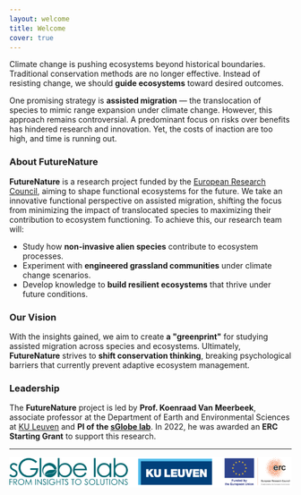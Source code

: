 ```yaml
---
layout: welcome
title: Welcome
cover: true
---
```


Climate change is pushing ecosystems beyond historical boundaries. Traditional conservation methods are no longer effective. Instead of resisting change, we should **guide ecosystems** toward desired outcomes. 

One promising strategy is **assisted migration** — the translocation of species to mimic range expansion under climate change. However, this approach remains controversial. A predominant focus on risks over benefits has hindered research and innovation. Yet, the costs of inaction are too high, and time is running out.

### About FutureNature
**FutureNature** is a research project funded by the [European Research Council](https://cordis.europa.eu/project/id/101076837), aiming to shape functional ecosystems for the future. We take an innovative functional perspective on assisted migration, shifting the focus from minimizing the impact of translocated species to maximizing their contribution to ecosystem functioning. To achieve this, our research team will:

- Study how **non-invasive alien species** contribute to ecosystem processes.
- Experiment with **engineered grassland communities** under climate change scenarios.
- Develop knowledge to **build resilient ecosystems** that thrive under future conditions.

### Our Vision
With the insights gained, we aim to create **a "greenprint"** for studying assisted migration across species and ecosystems. Ultimately, **FutureNature** strives to **shift conservation thinking**, breaking psychological barriers that currently prevent adaptive ecosystem management.

### Leadership
The **FutureNature** project is led by **Prof. Koenraad Van Meerbeek**, associate professor at the Department of Earth and Environmental Sciences at [KU Leuven](https://www.kuleuven.be/english/kuleuven/index.html) and **PI of the [sGlobe lab](https://www.sglobelab.com)**. In 2022, he was awarded an **ERC Starting Grant** to support this research.

---

![logos](/assets/img/logos.png)
